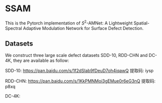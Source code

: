 # SSAM

This is the Pytorch implementation of $S^2$-AMNet: A Lightweight Spatial-Spectral Adaptive Modulation Network for Surface Defect Detection.

## Datasets

We construct three large scale defect datasets SDD-10, RDD-CHN and DC-4K, they are available as follow:

SDD-10: https://pan.baidu.com/s/1f2dSlab9fDeuD7oh4iqawQ 提取码: iysp 

RDD-CHN: https://pan.baidu.com/s/1KkPMNMoi3gEMue0r6eG3nQ 提取码: p8xq 

DC-4K:
